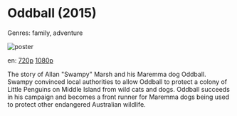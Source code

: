 # Oddball (2015)

Genres: family, adventure

![poster](http://image.tmdb.org/t/p/w500/6YO97iJp72HHlNcgFDMmmj7pjIy.jpg)

en:
  [720p](magnet:?xt=urn:btih:9BCCDA5E07E059CB2D39064E8CDA8543545C16D5&tr=udp://glotorrents.pw:6969/announce&tr=udp://tracker.opentrackr.org:1337/announce&tr=udp://torrent.gresille.org:80/announce&tr=udp://tracker.openbittorrent.com:80&tr=udp://tracker.coppersurfer.tk:6969&tr=udp://tracker.leechers-paradise.org:6969&tr=udp://p4p.arenabg.ch:1337&tr=udp://tracker.internetwarriors.net:1337)
  [1080p](magnet:?xt=urn:btih:8BC66CC917C379F7933A1BBAA7C6EAF2B5530DEA&tr=udp://glotorrents.pw:6969/announce&tr=udp://tracker.opentrackr.org:1337/announce&tr=udp://torrent.gresille.org:80/announce&tr=udp://tracker.openbittorrent.com:80&tr=udp://tracker.coppersurfer.tk:6969&tr=udp://tracker.leechers-paradise.org:6969&tr=udp://p4p.arenabg.ch:1337&tr=udp://tracker.internetwarriors.net:1337)
  


The story of Allan "Swampy" Marsh and his Maremma dog Oddball. Swampy convinced local authorities to allow Oddball to protect a colony of Little Penguins on Middle Island from wild cats and dogs. Oddball succeeds in his campaign and becomes a front runner for Maremma dogs being used to protect other endangered Australian wildlife.